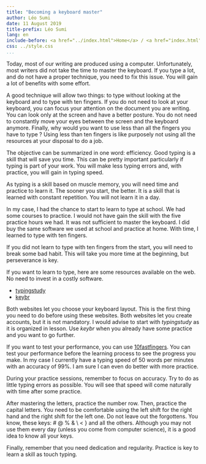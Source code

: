 ```yaml
---
title: "Becoming a keyboard master"
author: Léo Sumi
date: 11 August 2019
title-prefix: Léo Sumi
lang: en
include-before: <a href="../index.html">Home</a> / <a href="index.html">Articles</a>
css: ../style.css
...
```


Today, most of our writing are produced using a computer. Unfortunately, most writers did not take the time to master the keyboard. If you type a lot, and do not have a proper technique, you need to fix this issue. You will gain a lot of benefits with some effort.

A good technique will allow two things: to type without looking at the keyboard and to type with ten fingers. If you do not need to look at your keyboard, you can focus your attention on the document you are writing. You can look only at the screen and have a better posture. You do not need to constantly move your eyes between the screen and the keyboard anymore. Finally, why would you want to use less than all the fingers you have to type ? Using less than ten fingers is like purposely not using all the resources at your disposal to do a job.

The objective can be summarized in one word: efficiency. Good typing is a skill that will save you time. This can be pretty important particularly if typing is part of your work. You will make less typing errors and, with practice, you will gain in typing speed.

As typing is a skill based on muscle memory, you will need time and practice to learn it. The sooner you start, the better. It is a skill that is learned with constant repetition. You will not learn it in a day.

In my case, I had the chance to start to learn to type at school. We had some courses to practice. I would not have gain the skill with the five practice hours we had. It was not sufficient to master the keyboard. I did buy the same software we used at school and practice at home. With time, I learned to type with ten fingers.

If you did not learn to type with ten fingers from the start, you will need to break some bad habit. This will take you more time at the beginning, but perseverance is key.

If you want to learn to type, here are some resources available on the web. No need to invest in a costly software.

* [typingstudy](https://www.typingstudy.com/)
* [keybr](https://www.keybr.com/)

Both websites let you choose your keyboard layout. This is the first thing you need to do before using these websites. Both websites let you create accounts, but it is not mandatory. I would advise to start with *typingstudy* as it is organized in lesson. Use *keybr* when you already have some practice and you want to go further.

If you want to test your performance, you can use [10fastfingers](https://10fastfingers.com/). You can test your performance before the learning process to see the progress you make. In my case I currently have a typing speed of 50 words per minutes with an accuracy of 99%. I am sure I can even do better with more practice.

During your practice sessions, remember to focus on accuracy. Try to do as little typing errors as possible. You will see that speed will come naturally with time after some practice.

After mastering the letters, practice the number row. Then, practice the capital letters. You need to be comfortable using the left shift for the right hand and the right shift for the left one. Do not leave out the forgottens. You know, these keys: # @ % & \ < } and all the others. Although you may not use them every day (unless you come from computer science), it is a good idea to know all your keys.

Finally, remember that you need dedication and regularity. Practice is key to learn a skill as touch typing.
